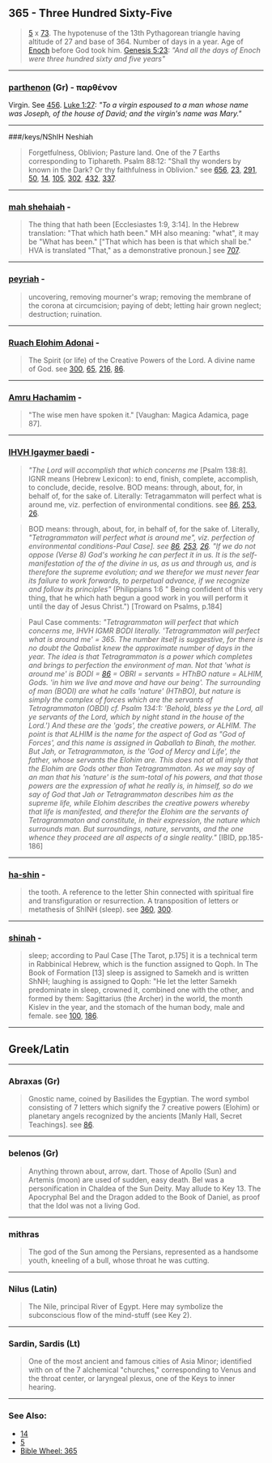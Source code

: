 ## 365 - Three Hundred Sixty-Five
> [5](5) x [73](73). The hypotenuse of the 13th Pythagorean triangle having altitude of 27 and base of 364. Number of days in a year. Age of [Enoch](/keys/ChNVK) before God took him. [Genesis 5:23](https://biblehub.com/genesis/5-23.htm): *"And all the days of Enoch were three hundred sixty and five years"*

---

### [parthenon](/greek?word=parthenon) (Gr) - παρθένον
Virgin. See [456](456). [Luke 1:27](): *"To a virgin espoused to a man whose name was Joseph, of the house of David; and the virgin's name was Mary."*

---

###/keys/NShIH Neshiah
> Forgetfulness, Oblivion; Pasture land. One of the 7 Earths corresponding to Tiphareth. Psalm 88:12: "Shall thy wonders by known in the Dark? Or thy faithfulness in Oblivion." see [656](656), [23](23), [291](291), [50](50), [14](14), [105](105), [302](302), [432](432), [337](337).

---

### [mah shehaiah](/keys/MH-ShHIH) - 
> The thing that hath been [Ecclesiastes 1:9, 3:14]. In the Hebrew translation: "That which hath been." MH also meaning: "what", it may be "What has been." ["That which has been is that which shall be." HVA is translated "That," as a demonstrative pronoun.] see [707](707).

---

### [peyriah](/keys/PRIOH) - 
> uncovering, removing mourner's wrap; removing the membrane of the corona at circumcision; paying of debt; letting hair grown neglect; destruction; ruination.

---

### [Ruach Elohim Adonai](/keys/RVCh.ALHIM.ADNI) - 
> The Spirit (or life) of the Creative Powers of the Lord. A divine name of God. see [300](300), [65](65), [216](216), [86](86).

---

### [Amru Hachamim](/keys/AMRV.ChKMIM) - 
> "The wise men have spoken it." [Vaughan: Magica Adamica, page 87].

---

### [IHVH Igaymer baedi](/keys/IHVH.IGMR.BODI) - 
> *"The Lord will accomplish that which concerns me* [Psalm 138:8]. IGNR means (Hebrew Lexicon): to end, finish, complete, accomplish, to conclude, decide, resolve. BOD means: through, about, for, in behalf of, for the sake of. Literally: Tetragammaton will perfect what is around me, viz. perfection of environmental conditions. see [86](86), [253](253), [26](26).

> BOD means: through, about, for, in behalf of, for the sake of. Literally, *"Tetragrammaton will perfect what is around me", viz. perfection of environmental conditions-Paul Case]. see [86](86), [253](253), [26](26). "If we do not oppose (Verse 8) God's working he can perfect it in us. It is the self-manifestation of the of the divine in us, as us and through us, and is therefore the supreme evolution; and we therefor we must never fear its failure to work forwards, to perpetual advance, if we recognize and follow its principles"* (Philippians 1:6 " Being confident of this very thing, that he which hath begun a good work in you will perform it until the day of Jesus Christ.") [Troward on Psalms, p.184]

> Paul Case comments: *"Tetragrammaton will perfect that which concerns me, IHVH IGMR BODI literally. 'Tetragrammaton will perfect what is around me' = 365. The number itself is suggestive, for there is no doubt the Qabalist knew the approximate number of days in the year. The idea is that Tetragrammaton is a power which completes and brings to perfection the environment of man. Not that 'what is around me' is BODI = [86](86) = OBRI = servants = HThBO nature = ALHIM, Gods. 'in him we live and move and have our being'. The surrounding of man (BODI) are what he calls 'nature' (HThBO), but nature is simply the complex of forces which are the servants of Tetragrammaton (OBDI) cf. Psalm 134:1: 'Behold, bless ye the Lord, all ye servants of the Lord, which by night stand in the house of the Lord.') And these are the 'gods', the creative powers, or ALHIM. The point is that ALHIM is the name for the aspect of God as "God of Forces', and this name is assigned in Qaballah to Binah, the mother. But Jah, or Tetragrammaton, is the 'God of Mercy and Life', the father, whose servants the Elohim are. This does not at all imply that the Elohim are Gods other than Tetragrammaton. As we may say of an man that his 'nature' is the sum-total of his powers, and that those powers are the expression of what he really is, in himself, so do we say of God that Jah or Tetragrammaton describes him as the supreme life, while Elohim describes the creative powers whereby that life is manifested, and therefor the Elohim are the servants of Tetragrammaton and constitute, in their expression, the nature which surrounds man. But surroundings, nature, servants, and the one whence they proceed are all aspects of a single reality."* [IBID, pp.185-186]

---

### [ha-shin](/keys/HShIN) - 
> the tooth. A reference to the letter Shin connected with spiritual fire and transfiguration or resurrection. A transposition of letters or metathesis of ShINH (sleep). see [360](360), [300](300).

---

### [shinah](/keys/ShINH) - 
> sleep; according to Paul Case [The Tarot, p.175] it is a technical term in Rabbinical Hebrew, which is the function assigned to Qoph. In The Book of Formation [13] sleep is assigned to Samekh and is written ShNH; laughing is assigned to Qoph: "He let the letter Samekh predominate in sleep, crowned it, combined one with the other, and formed by them: Sagittarius (the Archer) in the world, the month Kislev in the year, and the stomach of the human body, male and female. see [100](100), [186](186).

---

## Greek/Latin

---

### Abraxas (Gr)
> Gnostic name, coined by Basilides the Egyptian. The word symbol consisting of 7 letters which signify the 7 creative powers (Elohim) or planetary angels recognized by the ancients [Manly Hall, Secret Teachings]. see [86](86).

---

### belenos (Gr)
> Anything thrown about, arrow, dart. Those of Apollo (Sun) and Artemis (moon) are used of sudden, easy death. Bel was a personification in Chaldea of the Sun Deity. May allude to Key 13. The Apocryphal Bel and the Dragon added to the Book of Daniel, as proof that the Idol was not a living God.

---

### mithras
> The god of the Sun among the Persians, represented as a handsome youth, kneeling of a bull, whose throat he was cutting.

---

### Nilus (Latin)
> The Nile, principal River of Egypt. Here may symbolize the subconscious flow of the mind-stuff (see Key 2).

---

### Sardin, Sardis (Lt)
> One of the most ancient and famous cities of Asia Minor; identified with on of the 7 alchemical "churches," corresponding to Venus and the throat center, or laryngeal plexus, one of the Keys to inner hearing.

---

### See Also:

- [14](14)
- [5](5)
- [Bible Wheel: 365](https://www.biblewheel.com//GR/GR_Database.php?SearchBy_Gematria=365)

